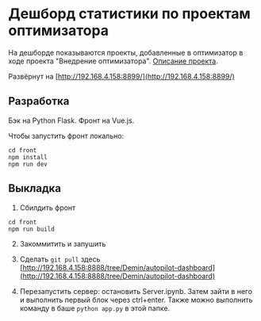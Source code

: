 # Дешборд статистики по проектам оптимизатора

На дешборде показываются проекты, добавленные в оптимизатор в ходе проекта "Внедрение оптимизатора". [Описание проекта](https://docs.google.com/spreadsheets/d/10rX8nQ9NWIWpzO5hJngOogmo5ML2uA_FvKX2fMYCqKI/edit?usp=sharing).

Развёрнут на [http://192.168.4.158:8899/](http://192.168.4.158:8899/)

## Разработка
Бэк на Python Flask. Фронт на Vue.js.

Чтобы запустить фронт локально:
```
cd front
npm install
npm run dev
```


## Выкладка
1. Cбилдить фронт 
```
cd front
npm run build
```

2. Закоммитить и запушить

2. Сделать `git pull` здесь  [http://192.168.4.158:8888/tree/Demin/autopilot-dashboard](http://192.168.4.158:8888/tree/Demin/autopilot-dashboard)

3. Перезапустить сервер: остановить Server.ipynb. Затем зайти в него и выполнить первый блок через ctrl+enter. Также можно выполнить команду в баше ```python app.py``` в этой папке.

